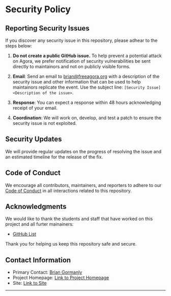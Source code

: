# Security Policy

## Reporting Security Issues

If you discover any security issue in this repository, please adhear to the steps below:

1. **Do not create a public GitHub issue.** To help prevent a potential attack on Agora, we prefer notification of security vulnerabilities be sent directly to maintainors and not on publicly visible forms.
  
3. **Email**: Send an email to [brian@freeagora.org](mailto:brian@freeagora.org) with a description of the security issue and other information that can be used to help maintainors replicate the event. Use the subject line: `[Security Issue] <Description of the issue>`.

4. **Response**: You can expect a response within 48 hours acknowledging receipt of your email.

5. **Coordination**: We will work on, develop, and test a patch to ensure the security issue is not exploited.

## Security Updates

We will provide regular updates on the progress of resolving the issue and an estimated timeline for the release of the fix.

## Code of Conduct

We encourage all contributors, maintainers, and reporters to adhere to our [Code of Conduct]() in all interactions related to this repository.

## Acknowledgments

We would like to thank the students and staff that have worked on this project and all furter mainainers: 

- [GitHub List](https://github.com/agorafoundation/agora/graphs/contributors)

Thank you for helping us keep this repository safe and secure.

## Contact Information

- Primary Contact: [Brian Gormanly](mailto:brian@freeagora.org)
- Project Homepage: [Link to Project Homepage](https://github.com/agorafoundation/agora)
- Site: [Link to Site](https://www.freeagora.org/)

---
